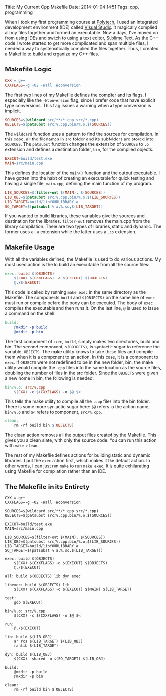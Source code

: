 Title: My Current Cpp Makefile
Date: 2014-01-04 14:51
Tags: cpp, programming

When I took my first programming course at <a href="http://engineering.nyu.edu/" target="_blank" rel="noopener">Polytech</a>, I used an integrated development environment (IDE) called <a href="http://www.visualstudio.com/" target="_blank" rel="noopener">Visual Studio</a>. It magically complied all my files together and formed an executable. Now a days, I've moved on from using IDEs and switch to using a text editor, <a href="http://www.sublimetext.com/" target="_blank" rel="noopener">Sublime Text</a>. As the C++ code I wrote started to get more complicated and span multiple files, I needed a way to systematically complied the files together. Thus, I created a Makefile to build and organize my C++ files.

<!-- > This is a blockquote with two paragraphs. Lorem ipsum dolor sit amet,
> consectetuer adipiscing elit. Aliquam hendrerit mi posuere lectus.
> Vestibulum enim wisi, viverra nec, fringilla in, laoreet vitae, risus.

!!! tip
    You should note that the title will be automatically capitalized.
    This is a blockquote with two paragraphs. Lorem ipsum dolor sit amet, -->

## Makefile Logic

```makefile
CXX = g++
CXXFLAGS=-g -O2 -Wall -Wconversion
```

The first two lines of my Makefile defines the complier and its flags. I especially like the `-Wconversion` flag, since I prefer code that have explicit type conversions. This flag issues a warning when a type conversion is implicit.

```makefile
SOURCES=$(wildcard src/**/*.cpp src/*.cpp)
OBJECTS=$(patsubst src/%.cpp,bin/%.o,$(SOURCES))
```

The `wildcard` function uses a pattern to find the sources for compilation. In this case, all the filenames in src folder and its subfolders are stored into `SOURCES`. The `patsubst` function changes the extension of `SOURCES` to `.o` extension and defines a destination folder, `bin`, for the complied objects.

```makefile
EXECUT=build/test.exe
MAIN=src/main.cpp
```

This defines the location of the `main()` function and the output executable. I have gotten into the habit of creating an executable for quick testing and having a single file, `main.cpp`, defining the main function of my program.

```makefile
LIB_SOURCES=$(filter-out $(MAIN), $(SOURCES))
LIB_OBJ=$(patsubst src/%.cpp,bin/%.o,$(LIB_SOURCES))
LIB_TARGET=build/libYOURLIBRARY.a
SO_TARGET=$(patsubst %.a,%.so,$(LIB_TARGET))
```

If you wanted to build libraries, these variables give the sources and destination for the libraries. `filter-out` removes the main.cpp from the library compilation. There are two types of libraries, static and dynamic. The former uses a `.a` extension while the latter uses a `.so` extension.

## Makefile Usage

With all the variables defined, the Makefile is used to do various actions. My most used action is the to build an executable from all the source files:

```makefile
exec: build $(OBJECTS)
    $(CXX) $(CXXFLAGS) -o $(EXECUT) $(OBJECTS)
    @./$(EXECUT)
```

This code is called by running `make exec` in the same directory as the Makefile. The components `build` and `$(OBJECTS)` on the same line of `exec` must run or compile before the body can be executed. The body of `exec` compiles the executable and then runs it. On the last line, `@` is used to issue a command on the shell.

```makefile
build:
    @mkdir -p build
    @mkdir -p bin
```

The first component of `exec`, `build`, simply makes two directories, build and bin. The second component, `$(OBJECTS)`, is syntactic sugar to reference the variable, `OBJECTS`. The make utility knows to take these files and compile them when it is a component to an action. In this case, it is a component to `exec`. If `OBJECTS` were not redefined to be in the new folder, bin, the make utility would compile the `.cpp` files into the same location as the source files, doubling the number of files in the src folder. Since the `OBJECTS` were given a new home in bin, the following is needed:

```makefile
bin/%.o: src/%.cpp
    $(CXX) -c $(CXXFLAGS) -o $@ $<
```

This tells the make utility to compile all the `.cpp` files into the bin folder. There is some more syntactic sugar here: `$@` refers to the action name, `bin/%.o` and `$<` refers to component, `src/%.cpp`.

```makefile
clean:
    rm -rf build bin $(OBJECTS)
```

The clean action removes all the output files created by the Makefile. This gives you a clean slate, with only the source code. You can run this action with `make clean`.

The rest of my Makefile defines actions for building static and dynamic libraries. I put the `exec` action first, which makes it the default action. In other words, I can just run `make` to run `make exec`. It is quite exhilarating using Makefile for compilation rather than an IDE.

## The Makefile in its Entirety

```{makefile}
CXX = g++
CXXFLAGS=-g -O2 -Wall -Wconversion

SOURCES=$(wildcard src/**/*.cpp src/*.cpp)
OBJECTS=$(patsubst src/%.cpp,bin/%.o,$(SOURCES))

EXECUT=build/test.exe
MAIN=src/main.cpp

LIB_SOURCES=$(filter-out $(MAIN), $(SOURCES))
LIB_OBJ=$(patsubst src/%.cpp,bin/%.o,$(LIB_SOURCES))
LIB_TARGET=build/libYOURLIBRARY.a
SO_TARGET=$(patsubst %.a,%.so,$(LIB_TARGET))

exec: build $(OBJECTS)
    $(CXX) $(CXXFLAGS) -o $(EXECUT) $(OBJECTS)
    @./$(EXECUT)

all: build $(OBJECTS) lib dyn exec

libexec: build $(OBJECTS) lib
    $(CXX) $(CXXFLAGS) -o $(EXECUT) $(MAIN) $(LIB_TARGET)

test:
    gdb $(EXECUT)

bin/%.o: src/%.cpp
    $(CXX) -c $(CXXFLAGS) -o $@ $<

run:
    @./$(EXECUT)

lib: build $(LIB_OBJ)
    ar rcs $(LIB_TARGET) $(LIB_OBJ)
    ranlib $(LIB_TARGET)

dyn: build $(LIB_OBJ)
    $(CXX) -shared -o $(SO_TARGET) $(LIB_OBJ)

build:
    @mkdir -p build
    @mkdir -p bin

clean:
    rm -rf build bin $(OBJECTS)
```
